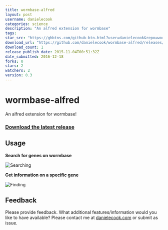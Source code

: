 ```yaml
---
title: wormbase-alfred
layout: post
username: danielecook
categories: science
description: "An alfred extension for wormbase"
tags: 
star_src: "https://ghbtns.com/github-btn.html?user=danielecook&repo=wormbase-alfred&type=star&count=true"
download_url: "https://github.com/danielecook/wormbase-alfred/releases/download/0.3/Wormbase.Utilities.alfredworkflow"
download_count: 1
release_publish_date: 2015-11-04T00:51:32Z
date_submitted: 2016-12-18
forks: 0
stars: 2
watchers: 2
version: 0.3
---
```

# wormbase-alfred

An alfred extension for wormbase!

### [Download the latest release](https://github.com/danielecook/wormbase-alfred/releases/latest)

## Usage

__Search for genes on wormbase__

![Searching](img/search_genes.png)

__Get information on a specific gene__

![Finding](img/get_gene_info.png)

## Feedback

Please provide feedback. What additional features/information would you like to have available? Please contact me at [danielecook.com](http://www.danielecook.com) or submit as issue.